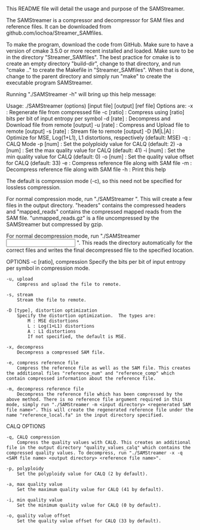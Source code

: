 This README file will detail the usage and purpose of the SAMStreamer.

The SAMStreamer is a compressor and decompressor for SAM files and reference files. It can be downloaded from github.com/iochoa/Streamer_SAMfiles.

To make the program, download the code from GitHub. Make sure to have a version of cmake 3.5.0 or more recent installed and loaded. Make sure to be in the directory "Streamer_SAMfiles". The best practice for cmake is to create an empty directory "build-dir", change to that directory, and run "cmake .." to create the Makefile in "Streamer_SAMfiles". When that is done, change to the parent directory and simply run "make" to create the executable program SAMStreamer.

Running "./SAMStreamer -h" will bring up this help message:

Usage: ./SAMStreamer (options) [input file] [output] [ref file]
Options are:
	-x		: Regenerate file from compressed file
	-c [ratio]	: Compress using [ratio] bits per bit of input entropy per symbol
	-d [rate]	: Decompress and Download file from remote [output]
	-u [rate]	: Compress and Upload file to remote [output]
	-s [rate]	: Stream file to remote [output]
	-D [M|L|A]	: Optimize for MSE, Log(1+L1), L1 distortions, respectively (default: MSE)
	-q		: CALQ Mode
	-p [num]	: Set the polyploidy value for CALQ (default: 2)
	-a [num]	: Set the max quality value for CALQ (default: 41)
	-i [num]	: Set the min quality value for CALQ (default: 0)
	-o [num]	: Set the quality value offset for CALQ (default: 33)
	-e		: Compress reference file along with SAM file
	-m		: Decompress reference file along with SAM file
	-h		: Print this help

The default is compression mode (-c), so this need not be specified for lossless compression.
 
For normal compression mode, run "./SAMStreamer <SAM file name> <output directory> <reference file name>". This will create a few files in the output directory. "headers" contains the compressed headers and "mapped_reads" contains the compressed mapped reads from the SAM file. "unmapped_reads.gz" is a file uncompressed by the SAMStreamer but compressed by gzip.

For normal decompression mode, run "./SAMStreamer <input directory> <regenerated SAM file name> <reference file name>". This reads the directory automatically for the correct files and writes the final decompressed file to the specified location.

OPTIONS
    -c [ratio], compression
        Specify the bits per bit of input entropy per symbol in compression mode. 

    -u, upload
        Compress and upload the file to remote.

    -s, stream
        Stream the file to remote.

    -D [type], distortion optimization
        Specify the distortion optimization.  The types are:
            M : MSE distortions
            L : Log(1+L1) distortions
            A : L1 distortions
            If not specified, the default is MSE.

    -x, decompress
        Decompress a compressed SAM file.

    -e, compress reference file
        Compress the reference file as well as the SAM file. This creates the additional files "reference_num" and "reference_comp" which contain compressed information about the reference file.

    -m, decompress reference file
        Decompress the reference file which has been compressed by the above method. There is no reference file argument required in this mode, simply run "./SAMStreamer -m <input directory> <regenerated SAM file name>". This will create the regenerated reference file under the name "reference_local.fa" in the input directory specified.

CALQ OPTIONS

    -q, CALQ compression
        Compress the quality values with CALQ. This creates an additional file in the output directory "quality_values_calq" which contains the compressed quality values. To decompress, run "./SAMStreamer -x -q <SAM file name> <output directory> <reference file name>".

    -p, polyploidy
        Set the polyploidy value for CALQ (2 by default).

    -a, max quality value
        Set the maximum quality value for CALQ (41 by default).

    -i, min quality value
        Set the minimum quality value for CALQ (0 by default).

    -o, quality value offset
        Set the quality value offset for CALQ (33 by default).



